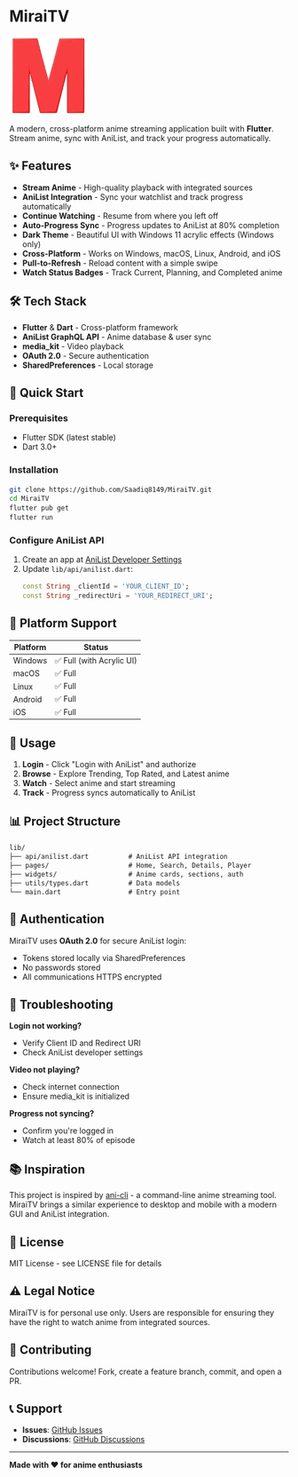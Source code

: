 # MiraiTV

![MiraiTV Logo](https://github.com/Saadiq8149/MiraiTV/blob/master/assets/logo.png)

A modern, cross-platform anime streaming application built with **Flutter**. Stream anime, sync with AniList, and track your progress automatically.

## ✨ Features

- **Stream Anime** - High-quality playback with integrated sources
- **AniList Integration** - Sync your watchlist and track progress automatically
- **Continue Watching** - Resume from where you left off
- **Auto-Progress Sync** - Progress updates to AniList at 80% completion
- **Dark Theme** - Beautiful UI with Windows 11 acrylic effects (Windows only)
- **Cross-Platform** - Works on Windows, macOS, Linux, Android, and iOS
- **Pull-to-Refresh** - Reload content with a simple swipe
- **Watch Status Badges** - Track Current, Planning, and Completed anime

## 🛠️ Tech Stack

- **Flutter** & **Dart** - Cross-platform framework
- **AniList GraphQL API** - Anime database & user sync
- **media_kit** - Video playback
- **OAuth 2.0** - Secure authentication
- **SharedPreferences** - Local storage

## 🚀 Quick Start

### Prerequisites
- Flutter SDK (latest stable)
- Dart 3.0+

### Installation

```bash
git clone https://github.com/Saadiq8149/MiraiTV.git
cd MiraiTV
flutter pub get
flutter run
```

### Configure AniList API

1. Create an app at [AniList Developer Settings](https://anilist.co/settings/developer)
2. Update `lib/api/anilist.dart`:
   ```dart
   const String _clientId = 'YOUR_CLIENT_ID';
   const String _redirectUri = 'YOUR_REDIRECT_URI';
   ```

## 📱 Platform Support

| Platform | Status |
|----------|--------|
| Windows | ✅ Full (with Acrylic UI) |
| macOS | ✅ Full |
| Linux | ✅ Full |
| Android | ✅ Full |
| iOS | ✅ Full |

## 🎯 Usage

1. **Login** - Click "Login with AniList" and authorize
2. **Browse** - Explore Trending, Top Rated, and Latest anime
3. **Watch** - Select anime and start streaming
4. **Track** - Progress syncs automatically to AniList

## 📊 Project Structure

```
lib/
├── api/anilist.dart          # AniList API integration
├── pages/                    # Home, Search, Details, Player
├── widgets/                  # Anime cards, sections, auth
├── utils/types.dart          # Data models
└── main.dart                 # Entry point
```

## 🔐 Authentication

MiraiTV uses **OAuth 2.0** for secure AniList login:
- Tokens stored locally via SharedPreferences
- No passwords stored
- All communications HTTPS encrypted

## 🐛 Troubleshooting

**Login not working?**
- Verify Client ID and Redirect URI
- Check AniList developer settings

**Video not playing?**
- Check internet connection
- Ensure media_kit is initialized

**Progress not syncing?**
- Confirm you're logged in
- Watch at least 80% of episode

## 📚 Inspiration

This project is inspired by [ani-cli](https://github.com/pystardust/ani-cli) - a command-line anime streaming tool. MiraiTV brings a similar experience to desktop and mobile with a modern GUI and AniList integration.

## 📄 License

MIT License - see LICENSE file for details

## ⚠️ Legal Notice

MiraiTV is for personal use only. Users are responsible for ensuring they have the right to watch anime from integrated sources.

## 🤝 Contributing

Contributions welcome! Fork, create a feature branch, commit, and open a PR.

## 📞 Support

- **Issues**: [GitHub Issues](https://github.com/Saadiq8149/MiraiTV/issues)
- **Discussions**: [GitHub Discussions](https://github.com/Saadiq8149/MiraiTV/discussions)

---

**Made with ❤️ for anime enthusiasts**